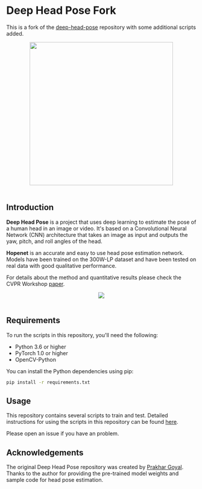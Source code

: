 

# Deep Head Pose Fork #

This is a fork of the [deep-head-pose](https://github.com/prakhargoyal106/deep-head-pose) repository with some additional scripts added.

<div align="center">
  <img src="https://i.imgur.com/K7jhHOg.png" width="380"><br><br>
</div>

## Introduction ##

**Deep Head Pose** is a project that uses deep learning to estimate the pose of a human head in an image or video. It's based on a Convolutional Neural Network (CNN) architecture that takes an image as input and outputs the yaw, pitch, and roll angles of the head.

**Hopenet** is an accurate and easy to use head pose estimation network. Models have been trained on the 300W-LP dataset and have been tested on real data with good qualitative performance.

For details about the method and quantitative results please check the CVPR Workshop [paper](https://arxiv.org/abs/1710.00925).

<div align="center">
<img src="conan-cruise.gif" /><br><br>
</div>


## Requirements

To run the scripts in this repository, you'll need the following:

* Python 3.6 or higher
* PyTorch 1.0 or higher
* OpenCV-Python

You can install the Python dependencies using pip:

```bash
pip install -r requirements.txt
```

## Usage

This repository contains several scripts to train and test. Detailed instructions for using the scripts in this repository can be found [here](code/README.md).

Please open an issue if you have an problem.

## Acknowledgements

The original Deep Head Pose repository was created by [Prakhar Goyal](https://github.com/prakhargoyal106). Thanks to the author for providing the pre-trained model weights and sample code for head pose estimation.


